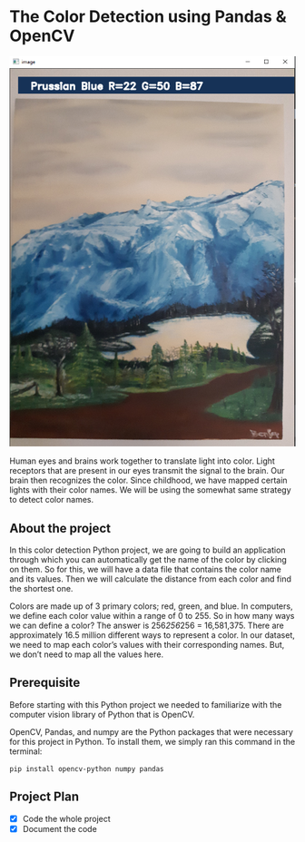 # The Color Detection using Pandas & OpenCV

![img.png](img.png)

Human eyes and brains work together to translate light into color. Light 
receptors that are present in our eyes transmit the signal to the brain. Our 
brain then recognizes the color. Since childhood, we have mapped certain 
lights with their color names. We will be using the somewhat same strategy 
to detect color names.

## About the project

In this color detection Python project, we are going to build an application 
through which you can automatically get the name of the color by clicking on 
them. So for this, we will have a data file that contains the color name and 
its values. Then we will calculate the distance from each color and find the 
shortest one.

Colors are made up of 3 primary colors; red, green, and blue. In computers, 
we define each color value within a range of 0 to 255. So in how many ways 
we can define a color? The answer is 256*256*256 = 16,581,375. There are 
approximately 16.5 million different ways to represent a color. In our 
dataset, we need to map each color’s values with their corresponding names. 
But, we don’t need to map all the values here.

## Prerequisite

Before starting with this Python project we needed to familiarize with the 
computer vision library of Python that is OpenCV.

OpenCV, Pandas, and numpy are the Python packages that were necessary for 
this project in Python. To install them, we simply ran this command in the 
terminal:
    
    pip install opencv-python numpy pandas

## Project Plan

- [x] Code the whole project
- [x] Document the code
